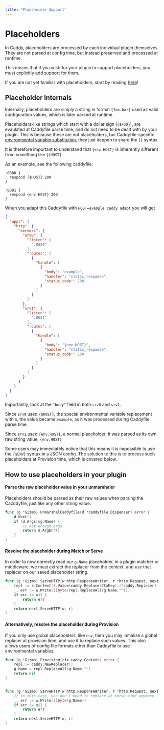 ```yaml
---
title: "Placeholder Support"
---
```


# Placeholders

In Caddy, placeholders are processed by each individual plugin themselves. They are not parsed at config time, but instead preserved and processed at runtime.

This means that if you wish for your plugin to support placeholders, you must explicitly add support for them.

If you are not yet familiar with placeholders, start by reading [here](/docs/conventions#placeholders)!

## Placeholder Internals

Internally, placeholders are simply a string in format `{foo.bar}` used as valid configuration values, which is later parsed at runtime.

Placeholders-like strings which start with a dollar sign (`{$FOO}`), are evaulated at Caddyfile parse time, and do not need to be dealt with by your plugin. This is because these are not placeholders, but Caddyfile-specific [environmental variable substitution](/docs/caddyfile/concepts#environmental-variables), they just happen to share the `{}` syntax.

It is therefore important to understand that `{env.HOST}` is inherently different from something like `{$HOST}`

As an example, see the following caddyfile:
```caddyfile
:8080 {
  respond {$HOST} 200
}

:8081 {
  respond {env.HOST} 200
}
```

When you adapt this Caddyfile with `HOST=example caddy adapt` you will get
```json
{
  "apps": {
    "http": {
      "servers": {
        "srv0": {
          "listen": [
            ":8080"
          ],
          "routes": [
            {
              "handle": [
                {
                  "body": "example",
                  "handler": "static_response",
                  "status_code": 200
                }
              ]
            }
          ]
        },
        "srv1": {
          "listen": [
            ":8081"
          ],
          "routes": [
            {
              "handle": [
                {
                  "body": "{env.HOST}",
                  "handler": "static_response",
                  "status_code": 200
                }
              ]
            }
          ]
        }
      }
    }
  }
}
```

Importantly, look at the `"body"` field in both `srv0` and `srv1`.

Since `srv0` used `{$HOST}`, the special environmental variable replacement with `$`, the value became `example`, as it was processed during Caddyfile parse time.

Since `srv1` used `{env.HOST}`, a normal placeholder, it was parsed as its own raw string value, `{env.HOST}`

Some users may immediately notice that this means it is impossible to use the `{$ENV}` syntax in a JSON config. The solution to this is to process such placeholders at Provision time, which is covered below.


## How to use placeholders in your plugin

#### Parse the raw placeholder value in your unmarshaler

Placeholders should be parsed as their raw values when parsing the Cazddyfile, just like any other string value.

```go
func (g *Gizmo) UnmarshalCaddyfile(d *caddyfile.Dispenser) error {
	d.Next()
	if !d.Args(&g.Name) {
		// not enough args
		return d.ArgErr()
	}
}
```

#### Resolve the placeholder during Match or Serve

In order to now correctly read our `g.Name` placeholder, in a plugin matcher or middleware, we must extract the replacer from the context, and use that replacer on our saved placeholder string.

```go
func (g *Gizmo) ServeHTTP(w http.ResponseWriter, r *http.Request, next caddyhttp.Handler) error {
	repl := r.Context().Value(caddy.ReplacerCtxKey).(*caddy.Replacer)
	_, err := w.Write([]byte(repl.ReplaceAll(g.Name,"")))
	if err != nil {
		return err
	}
	return next.ServeHTTP(w, r)
}
```

#### Alternatively, resolve the placeholder during Provision

If you only use global placeholders, like `env`, then you may initialize a global replacer at provision time, and use it to replace such values. This also allows users of config file formats other than Caddyfile to use environmental variables.

```go
func (g *Gizmo) Provision(ctx caddy.Context) error {
	repl := caddy.NewReplacer()
	g.Name = repl.ReplaceAll(g.Name,"")
	return nil
}


func (g *Gizmo) ServeHTTP(w http.ResponseWriter, r *http.Request, next caddyhttp.Handler) error {
	// in this case, you don't need to replace at serve-time anymore
	_, err := w.Write([]byte(g.Name))
	if err != nil {
		return err
	}
	return next.ServeHTTP(w, r)
}
```
